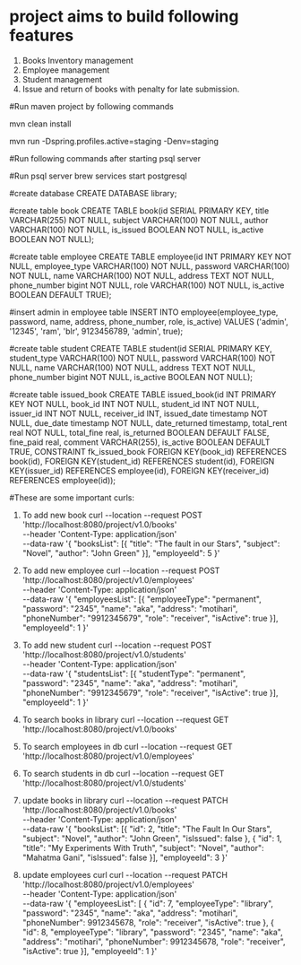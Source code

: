 # project aims to build following features
1. Books Inventory management
2. Employee management
3. Student management
4. Issue and return of books with penalty for late submission.

#Run maven project by following commands

mvn clean install

mvn run -Dspring.profiles.active=staging -Denv=staging


#Run following commands after starting psql server

#Run psql server
brew services start postgresql

#create database
CREATE DATABASE library;

#create table book
CREATE TABLE book(id SERIAL PRIMARY KEY, title VARCHAR(255) NOT NULL, subject VARCHAR(100) NOT NULL, author VARCHAR(100) NOT NULL, is_issued BOOLEAN NOT NULL, is_active BOOLEAN NOT NULL);

#create table employee
CREATE TABLE employee(id INT PRIMARY KEY NOT NULL, employee_type VARCHAR(100) NOT NULL, password VARCHAR(100) NOT NULL, name VARCHAR(100) NOT NULL, address TEXT NOT NULL, phone_number bigint NOT NULL, role VARCHAR(100) NOT NULL, is_active BOOLEAN DEFAULT TRUE);

#insert admin in employee table
INSERT INTO employee(employee_type, password, name, address, phone_number, role, is_active) VALUES ('admin', '12345', 'ram', 'blr', 9123456789, 'admin', true);

#create table student
CREATE TABLE student(id SERIAL PRIMARY KEY, student_type VARCHAR(100) NOT NULL, password VARCHAR(100) NOT NULL, name VARCHAR(100) NOT NULL, address TEXT NOT NULL, phone_number bigint NOT NULL, is_active BOOLEAN NOT NULL);

#create table issued_book
CREATE TABLE issued_book(id INT PRIMARY KEY NOT NULL, book_id INT NOT NULL, student_id INT NOT NULL, issuer_id INT NOT NULL, receiver_id INT, issued_date timestamp NOT NULL, due_date timestamp NOT NULL, date_returned timestamp, total_rent real NOT NULL, total_fine real, is_returned BOOLEAN DEFAULT FALSE, fine_paid real, comment VARCHAR(255), is_active BOOLEAN DEFAULT TRUE, 
CONSTRAINT fk_issued_book FOREIGN KEY(book_id) REFERENCES book(id), FOREIGN KEY(student_id) REFERENCES student(id), FOREIGN KEY(issuer_id) REFERENCES employee(id), FOREIGN KEY(receiver_id) REFERENCES employee(id));


#These are some important curls:
1. To add new book
curl --location --request POST 'http://localhost:8080/project/v1.0/books' \
--header 'Content-Type: application/json' \
--data-raw '{
	"booksList": [{
		"title": "The fault in our Stars",
		"subject": "Novel",
		"author": "John Green"
	}],
	"employeeId": 5
}'

2. To add new employee
curl --location --request POST 'http://localhost:8080/project/v1.0/employees' \
--header 'Content-Type: application/json' \
--data-raw '{
	"employeesList": [{
		"employeeType": "permanent",
		"password": "2345",
		"name": "aka",
	  	"address": "motihari",
		"phoneNumber": "9912345679",
		"role": "receiver",
	  	"isActive": true
	}],
	"employeeId": 1
}'

3. To add new student
curl --location --request POST 'http://localhost:8080/project/v1.0/students' \
--header 'Content-Type: application/json' \
--data-raw '{
	"studentsList": [{
		"studentType": "permanent",
		"password": "2345",
		"name": "aka",
	  	"address": "motihari",
		"phoneNumber": "9912345679",
		"role": "receiver",
	  	"isActive": true
	}],
	"employeeId": 1
}'

4. To search books in library
curl --location --request GET 'http://localhost:8080/project/v1.0/books'

5. To search employees in db
curl --location --request GET 'http://localhost:8080/project/v1.0/employees'

6. To search students in db
curl --location --request GET 'http://localhost:8080/project/v1.0/students'

7. update books in library 
curl --location --request PATCH 'http://localhost:8080/project/v1.0/books' \
--header 'Content-Type: application/json' \
--data-raw '{
	"booksList": [{
		"id": 2,
		"title": "The Fault In Our Stars",
		"subject": "Novel",
		"author": "John Green",
		"isIssued": false
	},
	{
		"id": 1,
		"title": "My Experiments With Truth",
		"subject": "Novel",
		"author": "Mahatma Gani",
		"isIssued": false
	}],
	"employeeId": 3
}'

8. update employees curl
curl --location --request PATCH 'http://localhost:8080/project/v1.0/employees' \
--header 'Content-Type: application/json' \
--data-raw '{
	"employeesList": [        {
            "id": 7,
            "employeeType": "library",
            "password": "2345",
            "name": "aka",
            "address": "motihari",
            "phoneNumber": 9912345678,
            "role": "receiver",
            "isActive": true
        },
        {
            "id": 8,
            "employeeType": "library",
            "password": "2345",
            "name": "aka",
            "address": "motihari",
            "phoneNumber": 9912345678,
            "role": "receiver",
            "isActive": true
        }],
	"employeeId": 1
}'









